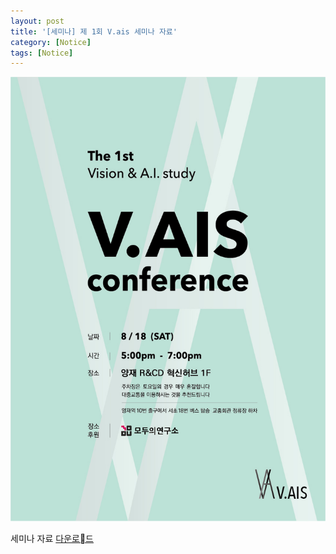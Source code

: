 ```yaml
---
layout: post
title: '[세미나] 제 1회 V.ais 세미나 자료'
category: [Notice]
tags: [Notice]
---
```


<img src="/public/img/v_ais/1st_poster.jpeg" >

세미나 자료 [다운로드](https://github.com/V-AIS/v-ais.github.io/raw/master/files/The_1st_V_ais_Seminar.zip)
